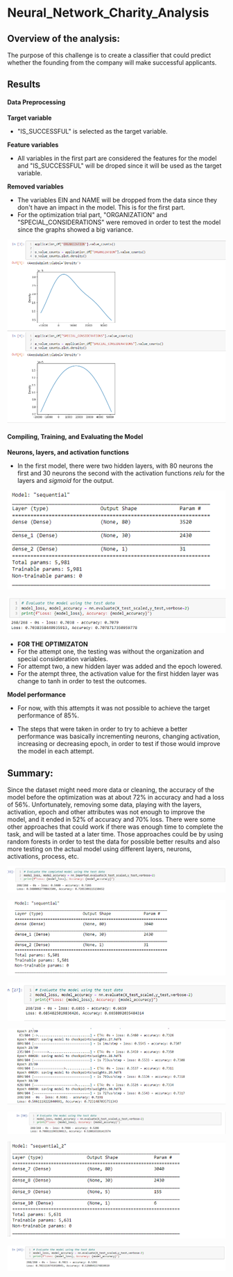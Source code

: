 # Neural_Network_Charity_Analysis

## Overview of the analysis: 
The purpose of this challenge is to create a classifier that could predict whether the founding from the company will make successful applicants.

## Results
#### Data Preprocessing
**Target variable**
- "IS_SUCCESSFUL" is selected as the target variable.

**Feature variables**
- All variables in the first part are considered the features for the model and "IS_SUCCESSFUL" will be droped since it will be used as the target variable.

**Removed variables**
- The variables EIN and NAME will be dropped from the data since they don't have an impact in the model. This is for the first part.
- For the optimization trial part, "ORGANIZATION" and "SPECIAL_CONSIDERATIONS" were removed in order to test the model since the graphs showed a big variance.

![04](https://github.com/LennethNova/Neural_Network_Charity_Analysis/blob/main/images/04.PNG)

#### Compiling, Training, and Evaluating the Model
**Neurons, layers, and activation functions**
- In the first model, there were two hidden layers, with 80 neurons the first and 30 neurons the second with the activation functions *relu* for the layers and *sigmoid* for the output.

![01](https://github.com/alesandelmoral/Neural_Network_Charity_Analysis/blob/main/images/01.PNG)

![02](https://github.com/alesandelmoral/Neural_Network_Charity_Analysis/blob/main/images/02.PNG)

- **FOR THE OPTIMIZATON**
- For the attempt one, the testing was without the organization and special consideration variables.
- For attempt two, a new hidden layer was added and the epoch lowered.
- For the atempt three, the activation value for the first hidden layer was change to tanh in order to test the outcomes.

**Model performance**
- For now, with this attempts it was not possible to achieve the target performance of 85%.

- The steps that were taken in order to try to achieve a better performance was basically incrementing neurons, changing activation, increasing or decreasing epoch, in order to test if those would improve the model in each attempt.

## Summary: 
Since the dataset might need more data or cleaning, the accuracy of the model before the optimization was at about 72% in accuracy and had a loss of 56%. Unfortunately, removing some data, playing with the layers, activation, epoch and other attributes was not enough to improve the model, and it ended in 52% of accuracy and 70% loss. There were some other approaches that could work if there was enough time to complete the task, and will be tasted at a later time. Those approaches could be by using random forests in order to test the data for possible better results and also more testing on the actual model using different layers, neurons, activations, process, etc.

![03](https://github.com/alesandelmoral/Neural_Network_Charity_Analysis/blob/main/images/03.PNG)

![05](https://github.com/alesandelmoral/Neural_Network_Charity_Analysis/blob/main/images/05.PNG)

![06](https://github.com/alesandelmoral/Neural_Network_Charity_Analysis/blob/main/images/06.PNG)

![07](https://github.com/alesandelmoral/Neural_Network_Charity_Analysis/blob/main/images/07.PNG)

![08](https://github.com/alesandelmoral/Neural_Network_Charity_Analysis/blob/main/images/08.PNG)

![09](https://github.com/alesandelmoral/Neural_Network_Charity_Analysis/blob/main/images/09.PNG)

![10](https://github.com/alesandelmoral/Neural_Network_Charity_Analysis/blob/main/images/10.PNG)
